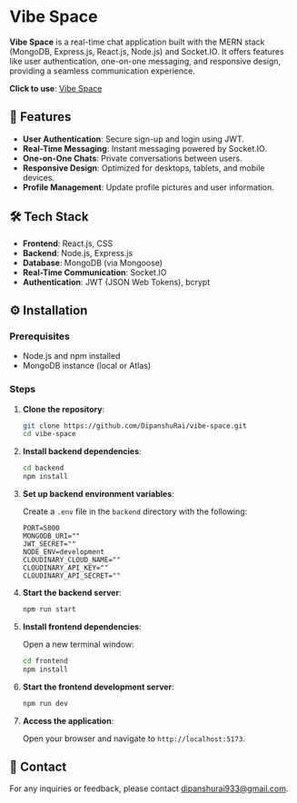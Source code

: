 # Vibe Space

**Vibe Space** is a real-time chat application built with the MERN stack (MongoDB, Express.js, React.js, Node.js) and Socket.IO. It offers features like user authentication, one-on-one messaging, and responsive design, providing a seamless communication experience.

**Click to use**: [Vibe Space](https://vibe-space-mnpa.onrender.com)


## 🚀 Features

- **User Authentication**: Secure sign-up and login using JWT.
- **Real-Time Messaging**: Instant messaging powered by Socket.IO.
- **One-on-One Chats**: Private conversations between users.
- **Responsive Design**: Optimized for desktops, tablets, and mobile devices.
- **Profile Management**: Update profile pictures and user information.

## 🛠️ Tech Stack

- **Frontend**: React.js, CSS
- **Backend**: Node.js, Express.js
- **Database**: MongoDB (via Mongoose)
- **Real-Time Communication**: Socket.IO
- **Authentication**: JWT (JSON Web Tokens), bcrypt

## ⚙️ Installation

### Prerequisites

- Node.js and npm installed
- MongoDB instance (local or Atlas)

### Steps

1. **Clone the repository**:

   ```bash
   git clone https://github.com/DipanshuRai/vibe-space.git
   cd vibe-space
   ```

2. **Install backend dependencies**:

   ```bash
   cd backend
   npm install
   ```

3. **Set up backend environment variables**:

   Create a `.env` file in the `backend` directory with the following:

   ```env
   PORT=5000
   MONGODB_URI=""
   JWT_SECRET=""
   NODE_ENV=development
   CLOUDINARY_CLOUD_NAME=""
   CLOUDINARY_API_KEY=""
   CLOUDINARY_API_SECRET=""
   ```

4. **Start the backend server**:

   ```bash
   npm run start
   ```

5. **Install frontend dependencies**:

   Open a new terminal window:

   ```bash
   cd frontend
   npm install
   ```

6. **Start the frontend development server**:

   ```bash
   npm run dev
   ```

7. **Access the application**:

   Open your browser and navigate to `http://localhost:5173`.

## 📧 Contact

For any inquiries or feedback, please contact [dipanshurai933@gmail.com](mailto:dipanshurai933@gmail.com).
